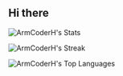 ## Hi there 

![ArmCoderH's Stats](https://github-readme-stats.vercel.app/api?username=ArmCoderH&theme=monokai&show_icons=true&hide_border=false&count_private=true)

![ArmCoderH's Streak](https://github-readme-streak-stats.herokuapp.com/?user=ArmCoderH&theme=monokai&hide_border=false)

![ArmCoderH's Top Languages](https://github-readme-stats.vercel.app/api/top-langs/?username=ArmCoderH&theme=monokai&show_icons=true&hide_border=false&layout=compact)
<!--
**ArmCoderH/ArmCoderH** is a ✨ _special_ ✨ repository because its `README.md` (this file) appears on your GitHub profile.

Here are some ideas to get you started:

- 🔭 I’m currently working on ...
- 🌱 I’m currently learning ...
- 👯 I’m looking to collaborate on ...
- 🤔 I’m looking for help with ...
- 💬 Ask me about ...
- 📫 How to reach me: ...
- 😄 Pronouns: ...
- ⚡ Fun fact: ...
-->

